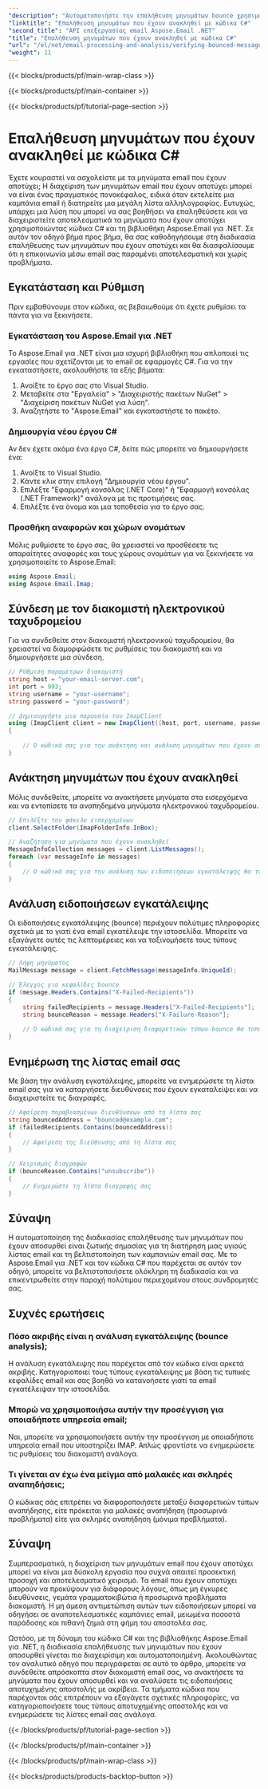 ```yaml
---
"description": "Αυτοματοποιήστε την επαλήθευση μηνυμάτων bounce χρησιμοποιώντας C# & Aspose.Email για .NET. Διαχειριστείτε εύκολα λίστες email και βελτιώστε την αποτελεσματικότητα των καμπανιών."
"linktitle": "Επαλήθευση μηνυμάτων που έχουν ανακληθεί με κώδικα C#"
"second_title": "API επεξεργασίας email Aspose.Email .NET"
"title": "Επαλήθευση μηνυμάτων που έχουν ανακληθεί με κώδικα C#"
"url": "/el/net/email-processing-and-analysis/verifying-bounced-messages-with-csharp-code/"
"weight": 11
---
```


{{< blocks/products/pf/main-wrap-class >}}

{{< blocks/products/pf/main-container >}}

{{< blocks/products/pf/tutorial-page-section >}}

# Επαλήθευση μηνυμάτων που έχουν ανακληθεί με κώδικα C#


Έχετε κουραστεί να ασχολείστε με τα μηνύματα email που έχουν αποτύχει; Η διαχείριση των μηνυμάτων email που έχουν αποτύχει μπορεί να είναι ένας πραγματικός πονοκέφαλος, ειδικά όταν εκτελείτε μια καμπάνια email ή διατηρείτε μια μεγάλη λίστα αλληλογραφίας. Ευτυχώς, υπάρχει μια λύση που μπορεί να σας βοηθήσει να επαληθεύσετε και να διαχειριστείτε αποτελεσματικά τα μηνύματα που έχουν αποτύχει χρησιμοποιώντας κώδικα C# και τη βιβλιοθήκη Aspose.Email για .NET. Σε αυτόν τον οδηγό βήμα προς βήμα, θα σας καθοδηγήσουμε στη διαδικασία επαλήθευσης των μηνυμάτων που έχουν αποτύχει και θα διασφαλίσουμε ότι η επικοινωνία μέσω email σας παραμένει αποτελεσματική και χωρίς προβλήματα.

## Εγκατάσταση και Ρύθμιση

Πριν εμβαθύνουμε στον κώδικα, ας βεβαιωθούμε ότι έχετε ρυθμίσει τα πάντα για να ξεκινήσετε.

### Εγκατάσταση του Aspose.Email για .NET

Το Aspose.Email για .NET είναι μια ισχυρή βιβλιοθήκη που απλοποιεί τις εργασίες που σχετίζονται με το email σε εφαρμογές C#. Για να την εγκαταστήσετε, ακολουθήστε τα εξής βήματα:

1. Ανοίξτε το έργο σας στο Visual Studio.
2. Μεταβείτε στα "Εργαλεία" > "Διαχειριστής πακέτων NuGet" > "Διαχείριση πακέτων NuGet για λύση".
3. Αναζητήστε το "Aspose.Email" και εγκαταστήστε το πακέτο.

### Δημιουργία νέου έργου C#

Αν δεν έχετε ακόμα ένα έργο C#, δείτε πώς μπορείτε να δημιουργήσετε ένα:

1. Ανοίξτε το Visual Studio.
2. Κάντε κλικ στην επιλογή "Δημιουργία νέου έργου".
3. Επιλέξτε "Εφαρμογή κονσόλας (.NET Core)" ή "Εφαρμογή κονσόλας (.NET Framework)" ανάλογα με τις προτιμήσεις σας.
4. Επιλέξτε ένα όνομα και μια τοποθεσία για το έργο σας.

### Προσθήκη αναφορών και χώρων ονομάτων

Μόλις ρυθμίσετε το έργο σας, θα χρειαστεί να προσθέσετε τις απαραίτητες αναφορές και τους χώρους ονομάτων για να ξεκινήσετε να χρησιμοποιείτε το Aspose.Email:

```csharp
using Aspose.Email;
using Aspose.Email.Imap;

```

## Σύνδεση με τον διακομιστή ηλεκτρονικού ταχυδρομείου

Για να συνδεθείτε στον διακομιστή ηλεκτρονικού ταχυδρομείου, θα χρειαστεί να διαμορφώσετε τις ρυθμίσεις του διακομιστή και να δημιουργήσετε μια σύνδεση.

```csharp
// Ρύθμιση παραμέτρων διακομιστή
string host = "your-email-server.com";
int port = 993;
string username = "your-username";
string password = "your-password";

// Δημιουργήστε μια παρουσία του ImapClient
using (ImapClient client = new ImapClient((host, port, username, password))
{
   
    // Ο κώδικά σας για την ανάκτηση και ανάλυση μηνυμάτων που έχουν ανακληθεί θα τοποθετηθεί εδώ
}
```

## Ανάκτηση μηνυμάτων που έχουν ανακληθεί

Μόλις συνδεθείτε, μπορείτε να ανακτήσετε μηνύματα στα εισερχόμενα και να εντοπίσετε τα αναπηδημένα μηνύματα ηλεκτρονικού ταχυδρομείου.

```csharp
// Επιλέξτε τον φάκελο εισερχομένων
client.SelectFolder(ImapFolderInfo.InBox);

// Αναζήτηση για μηνύματα που έχουν ανακληθεί
MessageInfoCollection messages = client.ListMessages();
foreach (var messageInfo in messages)
{
    // Ο κώδικά σας για την ανάλυση των ειδοποιήσεων εγκατάλειψης θα τοποθετηθεί εδώ
}
```

## Ανάλυση ειδοποιήσεων εγκατάλειψης

Οι ειδοποιήσεις εγκατάλειψης (bounce) περιέχουν πολύτιμες πληροφορίες σχετικά με το γιατί ένα email εγκατέλειψε την ιστοσελίδα. Μπορείτε να εξαγάγετε αυτές τις λεπτομέρειες και να ταξινομήσετε τους τύπους εγκατάλειψης.

```csharp
// Λήψη μηνύματος
MailMessage message = client.FetchMessage(messageInfo.UniqueId);

// Έλεγχος για κεφαλίδες bounce
if (message.Headers.Contains("X-Failed-Recipients"))
{
    string failedRecipients = message.Headers["X-Failed-Recipients"];
    string bounceReason = message.Headers["X-Failure-Reason"];
    
    // Ο κώδικά σας για τη διαχείριση διαφορετικών τύπων bounce θα τοποθετηθεί εδώ
}
```

## Ενημέρωση της λίστας email σας

Με βάση την ανάλυση εγκατάλειψης, μπορείτε να ενημερώσετε τη λίστα email σας για να καταργήσετε διευθύνσεις που έχουν εγκαταλείψει και να διαχειριστείτε τις διαγραφές.

```csharp
// Αφαίρεση παραβιασμένων διευθύνσεων από τη λίστα σας
string bouncedAddress = "bounced@example.com";
if (failedRecipients.Contains(bouncedAddress))
{
    // Αφαίρεση της διεύθυνσης από τη λίστα σας
}

// Χειρισμός διαγραφών
if (bounceReason.Contains("unsubscribe"))
{
    // Ενημερώστε τη λίστα διαγραφής σας
}
```

## Σύναψη

Η αυτοματοποίηση της διαδικασίας επαλήθευσης των μηνυμάτων που έχουν αποσυρθεί είναι ζωτικής σημασίας για τη διατήρηση μιας υγιούς λίστας email και τη βελτιστοποίηση των καμπανιών email σας. Με το Aspose.Email για .NET και τον κώδικα C# που παρέχεται σε αυτόν τον οδηγό, μπορείτε να βελτιστοποιήσετε ολόκληρη τη διαδικασία και να επικεντρωθείτε στην παροχή πολύτιμου περιεχομένου στους συνδρομητές σας.

## Συχνές ερωτήσεις

### Πόσο ακριβής είναι η ανάλυση εγκατάλειψης (bounce analysis);

Η ανάλυση εγκατάλειψης που παρέχεται από τον κώδικα είναι αρκετά ακριβής. Κατηγοριοποιεί τους τύπους εγκατάλειψης με βάση τις τυπικές κεφαλίδες email και σας βοηθά να κατανοήσετε γιατί τα email εγκατέλειψαν την ιστοσελίδα.

### Μπορώ να χρησιμοποιήσω αυτήν την προσέγγιση για οποιαδήποτε υπηρεσία email;

Ναι, μπορείτε να χρησιμοποιήσετε αυτήν την προσέγγιση με οποιαδήποτε υπηρεσία email που υποστηρίζει IMAP. Απλώς φροντίστε να ενημερώσετε τις ρυθμίσεις του διακομιστή ανάλογα.

### Τι γίνεται αν έχω ένα μείγμα από μαλακές και σκληρές αναπηδήσεις;

Ο κώδικας σάς επιτρέπει να διαφοροποιήσετε μεταξύ διαφορετικών τύπων αναπήδησης, είτε πρόκειται για μαλακές αναπήδηση (προσωρινά προβλήματα) είτε για σκληρές αναπήδηση (μόνιμα προβλήματα).

## Σύναψη

Συμπερασματικά, η διαχείριση των μηνυμάτων email που έχουν αποτύχει μπορεί να είναι μια δύσκολη εργασία που συχνά απαιτεί προσεκτική προσοχή και αποτελεσματικό χειρισμό. Τα email που έχουν αποτύχει μπορούν να προκύψουν για διάφορους λόγους, όπως μη έγκυρες διευθύνσεις, γεμάτα γραμματοκιβώτια ή προσωρινά προβλήματα διακομιστή. Η μη άμεση αντιμετώπιση αυτών των ειδοποιήσεων μπορεί να οδηγήσει σε αναποτελεσματικές καμπάνιες email, μειωμένα ποσοστά παράδοσης και πιθανή ζημιά στη φήμη του αποστολέα σας.

Ωστόσο, με τη δύναμη του κώδικα C# και της βιβλιοθήκης Aspose.Email για .NET, η διαδικασία επαλήθευσης των μηνυμάτων που έχουν αποσυρθεί γίνεται πιο διαχειρίσιμη και αυτοματοποιημένη. Ακολουθώντας τον αναλυτικό οδηγό που περιγράφεται σε αυτό το άρθρο, μπορείτε να συνδεθείτε απρόσκοπτα στον διακομιστή email σας, να ανακτήσετε τα μηνύματα που έχουν αποσυρθεί και να αναλύσετε τις ειδοποιήσεις αποτυχημένης αποστολής με ακρίβεια. Τα τμήματα κώδικα που παρέχονται σάς επιτρέπουν να εξαγάγετε σχετικές πληροφορίες, να κατηγοριοποιήσετε τους τύπους αποτυχημένης αποστολής και να ενημερώσετε τις λίστες email σας ανάλογα.

{{< /blocks/products/pf/tutorial-page-section >}}

{{< /blocks/products/pf/main-container >}}

{{< /blocks/products/pf/main-wrap-class >}}

{{< blocks/products/products-backtop-button >}}